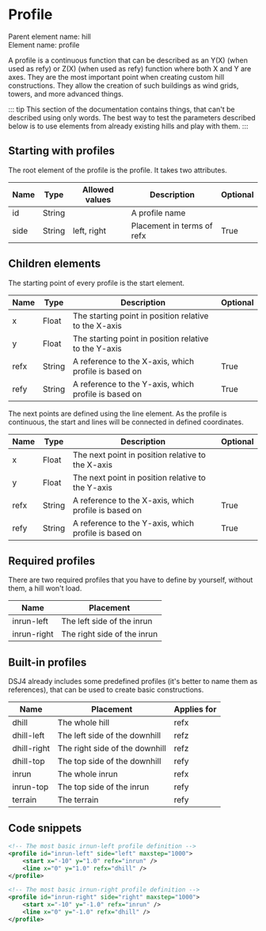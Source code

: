 # Profile

Parent element name: hill\
Element name: profile

A profile is a continuous function that can be described as an Y(X) (when used as refy) or Z(X) (when used as refy) function where both X and Y are axes. They are the most important point when creating custom hill constructions. They allow the creation of such buildings as wind grids, towers, and more advanced things.

::: tip
This section of the documentation contains things, that can't be described using only words. The best way to test the parameters described below is to use elements from already existing hills and play with them.
:::

## Starting with profiles

The root element of the profile is the profile. It takes two attributes.

| Name | Type   | Allowed values | Description                | Optional |
| ---- | ------ | -------------- | -------------------------- | -------- |
| id   | String |                | A profile name             |          |
| side | String | left, right    | Placement in terms of refx | True     |

## Children elements

The starting point of every profile is the start element.

| Name | Type   | Description                                           | Optional |
| ---- | ------ | ----------------------------------------------------- | -------- |
| x    | Float  | The starting point in position relative to the X-axis |          |
| y    | Float  | The starting point in position relative to the Y-axis |          |
| refx | String | A reference to the X-axis, which profile is based on  | True     |
| refy | String | A reference to the Y-axis, which profile is based on  | True     |

The next points are defined using the line element. As the profile is continuous, the start and lines will be connected in defined coordinates.

| Name | Type   | Description                                          | Optional |
| ---- | ------ | ---------------------------------------------------- | -------- |
| x    | Float  | The next point in position relative to the X-axis    |          |
| y    | Float  | The next point in position relative to the Y-axis    |          |
| refx | String | A reference to the X-axis, which profile is based on | True     |
| refy | String | A reference to the Y-axis, which profile is based on | True     |

## Required profiles

There are two required profiles that you have to define by yourself, without them, a hill won't load.

| Name        | Placement                   |
| ----------- | --------------------------- |
| inrun-left  | The left side of the inrun  |
| inrun-right | The right side of the inrun |

## Built-in profiles

DSJ4 already includes some predefined profiles (it's better to name them as references), that can be used to create basic constructions.

| Name        | Placement                      | Applies for |
| ----------- | ------------------------------ | ----------- |
| dhill       | The whole hill                 | refx        |
| dhill-left  | The left side of the downhill  | refz        |
| dhill-right | The right side of the downhill | refz        |
| dhill-top   | The top side of the downhill   | refy        |
| inrun       | The whole inrun                | refx        |
| inrun-top   | The top side of the inrun      | refy        |
| terrain     | The terrain                    | refy        |

## Code snippets

``` xml
<!-- The most basic irnun-left profile definition -->
<profile id="inrun-left" side="left" maxstep="1000">
    <start x="-10" y="1.0" refx="inrun" />
    <line x="0" y="1.0" refx="dhill" />
</profile>
```

``` xml
<!-- The most basic irnun-right profile definition -->
<profile id="inrun-right" side="right" maxstep="1000">
    <start x="-10" y="-1.0" refx="inrun" />
    <line x="0" y="-1.0" refx="dhill" />
</profile>
```
